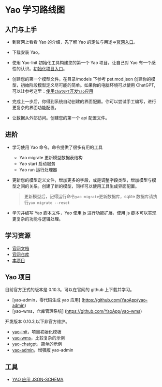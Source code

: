 # Yao 学习路线图

## 入门与上手

- 到官网上看看 Yao 的介绍，先了解 Yao 的定位与用途=>[官网入口](https://yaoapps.com/)。

- 下载安装 Yao。

- 使用 Yao-Init 初始化工具构建您的第一个 Yao 项目，让自己对 Yao 有一个感性的认识。[初始化项目入口](https://github.com/wwsheng009/yao-init)。

- 创建您的第一个模型文件。在目录/models 下参考 pet.mod.json 创建你的模型，初始阶段模型定义尽可能的简单。如果你的电脑环境可以使用 ChatGPT,可以让参考这里：[使用`ChatGPT`开发`Yao`应用](../AI/ChatGPT/%E4%BD%BF%E7%94%A8ChatGPT%E5%BC%80%E5%8F%91YAO%E5%BA%94%E7%94%A8.md)

- 完成上一步后，你得到系统自动创建的界面配置。你可以尝试手工编写，进行更复杂的界面功能配置。

- 让数据从外部访问。创建您的第一个 api 配置文件。

## 进阶

- 学习使用 Yao 命令。命令提供了很多有用的工具

  - Yao migrate 更新模型数据表结构
  - Yao start 启动服务
  - Yao run 运行处理器

- 更新您的模型定义文件，增加更多的字段，或是调整字段类型，增加模型与模型之间的关系。创建了新的模型，同样可以使用工具生成界面配置。

  > 更新模型后，记得运行命令`yao migrate`更新数据库，sqlite 数据库请执行`yao migrate --reset`

- 学习并编写 Yao 脚本文件，Yao 使用 js 进行功能扩展，使用 js 脚本可以实现更复杂的功能与逻辑处理。

## 学习资源

- [官网文档](https://yaoapps.com/doc)
- [官网仓库](https://github.com/YaoApp)
- [本项目](https://wwsheng009.github.io/yao-docs/)

## Yao 项目

目前官方正式的版本是 0.10.3。可以在官网的 github 上下载并学习。

- [yao-admin，零代码生成 yao 应用] (https://github.com/YaoApp/yao-admin)
- [yao-wms，仓库管理系统] (https://github.com/YaoApp/yao-wms)

开发版本 0.10.3,以下非官方维护。

- [yao-init](https://github.com/wwsheng009/yao-init)，项目初始化模板
- [yao-wms](https://github.com/wwsheng009/yao-wms)，比较复杂的示例
- [yao-chatgpt](https://github.com/wwsheng009/yao-chatgpt)，简单的示例
- [yao-admin](https://github.com/wwsheng009/yao-admin)，增强版 yao-admin

## 工具

- [YAO 应用 JSON-SCHEMA](https://github.com/wwsheng009/yao-app-ts-types)
